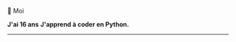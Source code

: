 🧠  Moi

**J'ai 16 ans**
**J'apprend à coder en Python.**

__________________________________________________________________________________

<!---
MeynoPY/MeynoPY is a ✨ special ✨ repository because its `README.md` (this file) appears on your GitHub profile.
You can click the Preview link to take a look at your changes.
--->
